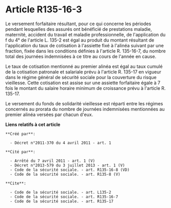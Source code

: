 # Article R135-16-3

Le versement forfaitaire résultant, pour ce qui concerne les périodes pendant lesquelles des assurés ont bénéficié de
prestations maladie, maternité, accident du travail et maladie professionnelle, de l'application du f du 4° de l'article L.
135-2 est égal au produit du montant résultant de l'application du taux de cotisation à l'assiette fixé à l'alinéa suivant
par une fraction, fixée dans les conditions définies à l'article R. 135-16-7, du nombre total des journées indemnisées à ce
titre au cours de l'année en cause. 

Le taux de cotisation mentionné au premier alinéa est égal au taux cumulé de la cotisation patronale et salariale prévu à
l'article R. 135-17 en vigueur dans le régime général de sécurité sociale pour la couverture du risque vieillesse. Cette
cotisation est assise sur une assiette forfaitaire égale à 7 fois le montant du salaire horaire minimum de croissance prévu à
l'article R. 135-17. 

Le versement du fonds de solidarité vieillesse est réparti entre les régimes concernés au prorata du nombre de journées
indemnisées mentionnées au premier alinéa versées par chacun d'eux.

**Liens relatifs à cet article**

	**Créé par**:

	  - Décret n°2011-370 du 4 avril 2011 - art. 1

	**Cité par**:

	  - Arrêté du 7 avril 2011 - art. 1 (V)
	  - Décret n°2013-579 du 3 juillet 2013 - art. 1 (V)
	  - Code de la sécurité sociale. - art. R135-16-8 (VD)
	  - Code de la sécurité sociale. - art. R135-8 (V)

	**Cite**:

	  - Code de la sécurité sociale. - art. L135-2
	  - Code de la sécurité sociale. - art. R135-16-7
	  - Code de la sécurité sociale. - art. R135-17
